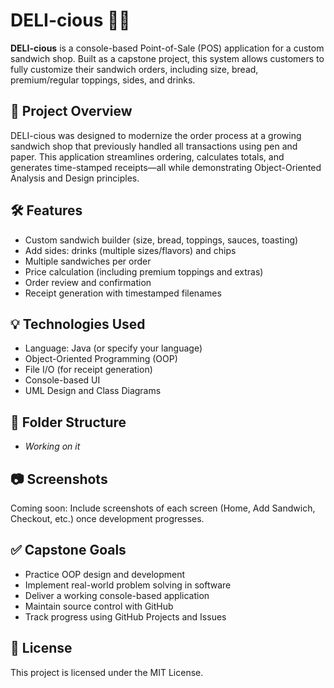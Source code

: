 # DELI-cious 🍞🥪

**DELI-cious** is a console-based Point-of-Sale (POS) application for a custom sandwich shop. Built as a capstone project, this system allows customers to fully customize their sandwich orders, including size, bread, premium/regular toppings, sides, and drinks.

## 📌 Project Overview

DELI-cious was designed to modernize the order process at a growing sandwich shop that previously handled all transactions using pen and paper. This application streamlines ordering, calculates totals, and generates time-stamped receipts—all while demonstrating Object-Oriented Analysis and Design principles.

## 🛠 Features

- Custom sandwich builder (size, bread, toppings, sauces, toasting)
- Add sides: drinks (multiple sizes/flavors) and chips
- Multiple sandwiches per order
- Price calculation (including premium toppings and extras)
- Order review and confirmation
- Receipt generation with timestamped filenames

## 💡 Technologies Used

- Language: Java (or specify your language)
- Object-Oriented Programming (OOP)
- File I/O (for receipt generation)
- Console-based UI
- UML Design and Class Diagrams

## 📁 Folder Structure

- _Working on it_

## 📷 Screenshots
Coming soon: Include screenshots of each screen (Home, Add Sandwich, Checkout, etc.) once development progresses.

## ✅ Capstone Goals
- Practice OOP design and development
- Implement real-world problem solving in software
- Deliver a working console-based application
- Maintain source control with GitHub
- Track progress using GitHub Projects and Issues

## 📄 License
This project is licensed under the MIT License.